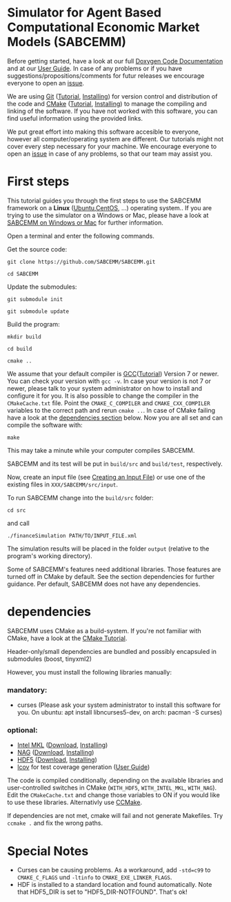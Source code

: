 # Simulator for Agent Based Computational Economic Market Models (SABCEMM)
Before getting started, have a look at our full [Doxygen Code Documentation](https://sabcemm.github.io/SABCEMM/) and at our [User Guide](https://github.com/SABCEMM/SABCEMM/wiki/User-Guide). In case of any problems or if you have suggestions/propositions/comments for futur releases we encourage everyone to open an [issue](https://github.com/SABCEMM/SABCEMM/issues).

We are using [Git](https://git-scm.com) ([Tutorial](https://git-scm.com/book/en/v2/Git-Basics-Getting-a-Git-Repository), [Installing](https://git-scm.com/book/en/v2/Getting-Started-Installing-Git)) for version control and distribution of the code and [CMake](https://cmake.org) ([Tutorial](https://cmake.org/cmake-tutorial/), [Installing](https://cmake.org/install/)) to manage the compiling and linking of the software. If you have not worked with this software, you can find useful information using the provided links.

We put great effort into making this software accesible to everyone, however all computer/operating system are different. Our tutorials might not cover every step necessary for your machine. We encourage everyone to open an [issue](https://github.com/SABCEMM/SABCEMM/issues) in case of any problems, so that our team may assist you.

# First steps 

This tutorial guides you through the first steps to use the SABCEMM framework on a **Linux** ([Ubuntu](https://www.ubuntu.com),[CentOS](https://www.centos.org), ...) operating system..
If you are trying to use the simulator on a Windows or Mac, please have a look at 
[SABCEMM on Windows or Mac](https://github.com/SABCEMM/SABCEMM/wiki/SABCEMM-on-Windows-or-Mac) for further information.

Open a terminal and enter the following commands.

Get the source code:

`git clone https://github.com/SABCEMM/SABCEMM.git`

`cd SABCEMM`

Update the submodules: 

`git submodule init`

`git submodule update`

Build the program:

`mkdir build`

`cd build`

`cmake ..`

We assume that your default compiler is [GCC](https://gcc.gnu.org)([Tutorial](https://gcc.gnu.org/onlinedocs/gcc-7.3.0/gcc/)) Version 7 or newer. You can check your version with `gcc -v`. In case your version is not 7 or newer, please talk to your system administrator on how to install and configure it for you. It is also possible to change the compiler in the `CMakeCache.txt` file. Point the `CMAKE_C_COMPILER` and `CMAKE_CXX_COMPILER` variables to the correct path and rerun `cmake ..`. In case of CMake failing have a look at the [dependencies section](https://github.com/SABCEMM/SABCEMM#dependencies) below. Now you are all set and can compile the software with:

`make`

This may take a minute while your computer compiles SABCEMM.

SABCEMM and its test will be put in `build/src` and `build/test`, respectively.

Now, create an input file (see [Creating an Input File](https://github.com/SABCEMM/SABCEMM/wiki/Create-an-Input-File)) 
or use one of the existing files in `XXX/SABCEMM/src/input`.
 
To run SABCEMM change into the `build/src` folder:
 
`cd src`

and call

`./financeSimulation PATH/TO/INPUT_FILE.xml `

The simulation results will be placed in the folder `output` (relative to the program's working directory).
 
Some of SABCEMM's features need additional libraries. Those features are turned
 off in CMake by default. See the section dependencies for further guidance.
Per default, SABCEMM does not have any dependencies.

# dependencies

SABCEMM uses CMake as a build-system. If you're not familiar with CMake, have a
 look at the [CMake Tutorial](https://cmake.org/cmake-tutorial/).

Header-only/small dependencies are bundled and possibly encapsuled in submodules (boost, tinyxml2)

However, you must install the following libraries manually:

### mandatory:
* curses (Please ask your system administrator to install this software for you. On ubuntu: apt install libncurses5-dev, on arch: pacman -S curses)

### optional:
* [Intel MKL](https://software.intel.com/en-us/intel-mkl/) ([Download](https://software.intel.com/en-us/mkl/choose-download), [Installing](https://software.intel.com/en-us/articles/intel-math-kernel-library-intel-mkl-2018-install-guide))
* [NAG](http://www.nag.com/) ([Download](https://www.nag.co.uk/content/downloads-nag-c-library-versions), [Installing](https://www.nag.co.uk/content/installing-nag-c-library-mark-261-and-library-documentation?ProdCode=cll6i261dl)) 
* [HDF5](https://support.hdfgroup.org/HDF5/) ([Download](https://www.hdfgroup.org/downloads/), [Installing](https://support.hdfgroup.org/HDF5/release/obtainsrc.html))
* [lcov](http://ltp.sourceforge.net/coverage/lcov.php) for test coverage generation ([User Guide](http://ltp.sourceforge.net/coverage/lcov/readme.php))

The code is compiled conditionally, depending on the available libraries and user-controlled switches in CMake (`WITH_HDF5`, `WITH_INTEL_MKL`, `WITH_NAG`). Edit the `CMakeCache.txt` and change those variables to ON if you would like to use these libraries. Alternativly use [CCMake](https://cmake.org/cmake/help/v3.0/manual/ccmake.1.html).
 
If dependencies are not met, cmake will fail and not generate Makefiles. Try `ccmake .` and fix the wrong paths.

# Special Notes

* Curses can be causing problems. As a workaround, add `-std=c99` to `CMAKE_C_FLAGS` und `-ltinfo` to `CMAKE_EXE_LINKER_FLAGS`.
* HDF is installed to a standard location and found automatically. Note that HDF5_DIR is set to "HDF5_DIR-NOTFOUND". That's ok!

